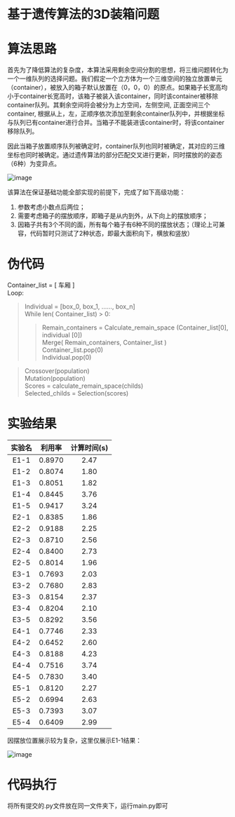 # 基于遗传算法的3D装箱问题
# 算法思路
首先为了降低算法的复杂度，本算法采用剩余空间分割的思想，将三维问题转化为一个一维队列的选择问题。我们假定一个立方体为一个三维空间的独立放置单元（container），被放入的箱子默认放置在（0，0，0）的原点。如果箱子长宽高均小于container长宽高时，该箱子被装入该container，同时该container被移除container队列。其剩余空间将会被分为上方空间，左侧空间, 正面空间三个container, 根据从上，左，正顺序依次添加至剩余container队列中，并根据坐标与队列已有container进行合并。当箱子不能装进该container时，将该container移除队列。

因此当箱子放置顺序队列被确定时，container队列也同时被确定，其对应的三维坐标也同时被确定。通过遗传算法的部分匹配交叉进行更新，同时摆放的的姿态（6种）为变异点。

![image](https://user-images.githubusercontent.com/52786717/211155936-6b48a4d5-ae4c-47db-8769-0b94432a737a.png)

该算法在保证基础功能全部实现的前提下，完成了如下高级功能：
1. 参数考虑小数点后两位；
3. 需要考虑箱子的摆放顺序，即箱子是从内到外，从下向上的摆放顺序；
4. 因箱子共有3个不同的面，所有每个箱子有6种不同的摆放状态；（理论上可兼容，代码暂时只测试了2种状态，即最大面积向下，横放和竖放）

# 伪代码
Container_list = [ 车厢 ]  
Loop:  
>Individual = [box_0, box_1, ……, box_n]  
>While len( Container_list) > 0:  
>>Remain_containers = Calculate_remain_space (Container_list[0], individual [0])  
>>Merge( Remain_containers, Container_list )  
>>Container_list.pop(0)  
>>Individual.pop(0)    

>Crossover(population)  
>Mutation(population)  
>Scores = calculate_remain_space(childs)  
>Selected_childs = Selection(scores)

# 实验结果
| 实验名 | 利用率 | 计算时间(s) |  
|:------:|:-----:|:-----:|
|  E1-1  | 0.8970|  2.47 | 
|  E1-2  | 0.8074|  1.80 | 
|  E1-3  | 0.8051|  1.82 |  
|  E1-4  | 0.8445|  3.76 |  
|  E1-5  | 0.9417|  3.24 |  
|  E2-1  | 0.8385|  1.86 |  
|  E2-2  | 0.9188|  2.25 |  
|  E2-3  | 0.8710|  2.56 |  
|  E2-4  | 0.8400|  2.73 |  
|  E2-5  | 0.8014|  1.96 | 
|  E3-1  | 0.7693|  2.03 |  
|  E3-2  | 0.7680|  2.83 | 
|  E3-3  | 0.8154|  2.37 |  
|  E3-4  | 0.8204|  2.10 | 
|  E3-5  | 0.8292|  3.56 | 
|  E4-1  | 0.7746|  2.33 |
|  E4-2  | 0.6452|  2.60 |  
|  E4-3  | 0.8188|  4.23 | 
|  E4-4  | 0.7516|  3.74 | 
|  E4-5  | 0.7830|  3.40 |  
|  E5-1  | 0.8120|  2.27 | 
|  E5-2  | 0.6994|  2.63 | 
|  E5-3  | 0.7393|  3.07 | 
|  E5-4  | 0.6409|  2.99 |

因摆放位置展示较为复杂，这里仅展示E1-1结果：

![image](https://user-images.githubusercontent.com/52786717/211156012-fed24d35-cfb0-492e-9a85-0208eee7626c.png)

# 代码执行
将所有提交的.py文件放在同一文件夹下，运行main.py即可
